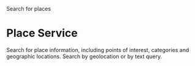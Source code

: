 Search for places

# Place Service

Search for place information, including points of interest, categories and geographic locations. 
Search by geolocation or by text query.
